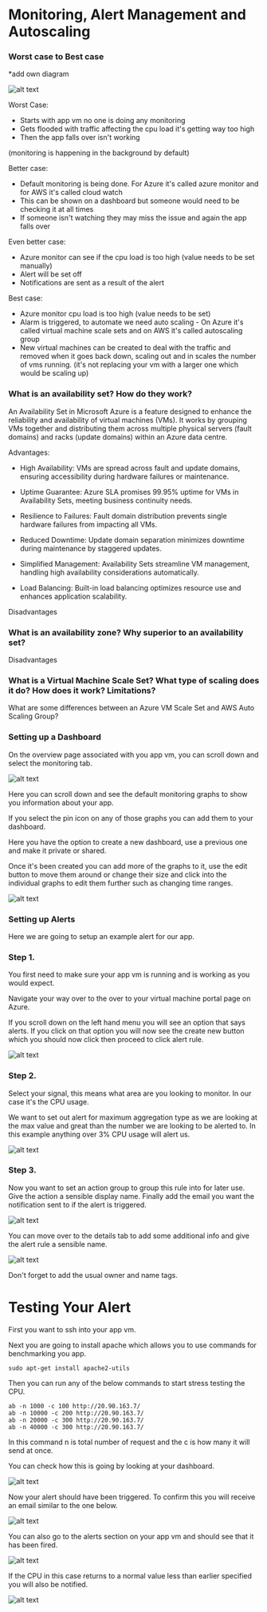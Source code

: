 # Monitoring, Alert Management and Autoscaling

### Worst case to Best case

*add own diagram

![alt text](Markdown_images/autoscaling-ramon.png)

Worst Case:

* Starts with app vm no one is doing any monitoring
* Gets flooded with traffic affecting the cpu load it's getting way too high
* Then the app falls over isn't working

(monitoring is happening in the background by default)

Better case:

* Default monitoring is being done. For Azure it's called azure monitor and for AWS it's called cloud watch
* This can be shown on a dashboard but someone would need to be checking it at all times
* If someone isn't watching they may miss the issue and again the app falls over


Even better case:

* Azure monitor can see if the cpu load is too high (value needs to be set manually)
* Alert will be set off
* Notifications are sent as a result of the alert


Best case:

* Azure monitor cpu load is too high (value needs to be set)
* Alarm is triggered, to automate we need auto scaling - On
Azure it's called virtual machine scale sets and on AWS it's called autoscaling group
* New virtual machines can be created to deal with the traffic and removed when it goes back down, scaling out and in scales the number of vms running. (it's not replacing your vm with a larger one which would be scaling up)

### What is an availability set? How do they work? 

An Availability Set in Microsoft Azure is a feature designed to enhance the reliability and availability of virtual machines (VMs). It works by grouping VMs together and distributing them across multiple physical servers (fault domains) and racks (update domains) within an Azure data centre.

Advantages:

* High Availability: VMs are spread across fault and update domains, ensuring accessibility during hardware failures or maintenance.
  
* Uptime Guarantee: Azure SLA promises 99.95% uptime for VMs in Availability Sets, meeting business continuity needs.
  
* Resilience to Failures: Fault domain distribution prevents single hardware failures from impacting all VMs.
  
* Reduced Downtime: Update domain separation minimizes downtime during maintenance by staggered updates.
  
* Simplified Management: Availability Sets streamline VM management, handling high availability considerations automatically.
  
* Load Balancing: Built-in load balancing optimizes resource use and enhances application scalability.
  

Disadvantages

### What is an availability zone? Why superior to an availability set? 

Disadvantages

### What is a Virtual Machine Scale Set? What type of scaling does it do? How does it work? Limitations? 

What are some differences between an Azure VM Scale Set and AWS Auto Scaling Group? 

### Setting up a Dashboard

On the overview page associated with you app vm, you can scroll down and select the monitoring tab.

![alt text](Markdown_images/monitor-tab.PNG)

Here you can scroll down and see the default monitoring graphs to show you information about your app.

If you select the pin icon on any of those graphs you can add them to your dashboard.

Here you have the option to create a new dashboard, use a previous one and make it private or shared.

Once it's been created you can add more of the graphs to it, use the edit button to move them around or change their size and click into the individual graphs to edit them further such as changing time ranges.

![alt text](Markdown_images/dhasboard.PNG)

### Setting up Alerts

Here we are going to setup an example alert for our app.

### Step 1.

You first need to make sure your app vm is running and is working as you would expect.

Navigate your way over to the over to your virtual machine portal page on Azure.

If you scroll down on the left hand menu you will see an option that says alerts. If you click on that option you will now see the create new button which you should now click then proceed to click alert rule.

![alt text](Markdown_images/alert-option-create.PNG)

### Step 2.

Select your signal, this means what area are you looking to monitor. In our case it's the CPU usage.

We want to set out alert for maximum aggregation type as we are looking at the max value and great than the number we are looking to be alerted to. In this example anything over 3% CPU usage will alert us.

![alt text](Markdown_images/alert-set.PNG)

### Step 3.

Now you want to set an action group to group this rule into for later use. Give the action a sensible display name. Finally add the email you want the notification sent to if the alert is triggered.

![alt text](Markdown_images/action-cpu.PNG)

You can move over to the details tab to add some additional info and give the alert rule a sensible name.

![alt text](Markdown_images/addit-details.PNG)

Don't forget to add the usual owner and name tags.

# Testing Your Alert

First you want to ssh into your app vm.

Next you are going to install apache which allows you to use commands for benchmarking you app.

```
sudo apt-get install apache2-utils
```

Then you can run any of the below commands to start stress testing the CPU.

```
ab -n 1000 -c 100 http://20.90.163.7/
ab -n 10000 -c 200 http://20.90.163.7/
ab -n 20000 -c 300 http://20.90.163.7/
ab -n 40000 -c 300 http://20.90.163.7/
```
In this command n is total number of request and the c is how many it will send at once.

You can check how this is going by looking at your dashboard.

![alt text](Markdown_images/cpu-load.png)

Now your alert should have been triggered. To confirm this you will receive an email similar to the one below.

![alt text](Markdown_images/email-alert.PNG)

You can also go to the alerts section on your app vm and should see that it has been fired.

![alt text](Markdown_images/alert-fired.PNG)

If the CPU in this case returns to a normal value less than earlier specified you will also be notified.

![alt text](Markdown_images/alert-resolved.PNG)

